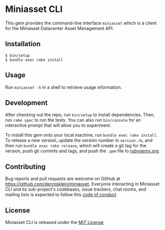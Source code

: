 # Miniasset CLI

This gem provides the command-line interface `miniasset` which is a client for the Miniasset Datacenter Asset Management API.

## Installation

    $ bin/setup
    $ bundle exec rake install

## Usage

Run `miniasset -h` in a shell to retrieve usage information.

## Development

After checking out the repo, run `bin/setup` to install dependencies. Then, run `rake spec` to run the tests. You can also run `bin/console` for an interactive prompt that will allow you to experiment.

To install this gem onto your local machine, run `bundle exec rake install`. To release a new version, update the version number in `version.rb`, and then run `bundle exec rake release`, which will create a git tag for the version, push git commits and tags, and push the `.gem` file to [rubygems.org](https://rubygems.org).

## Contributing

Bug reports and pull requests are welcome on GitHub at https://github.com/dennisklein/miniasset. Everyone interacting in Miniasset CLI and its sub-project's codebases, issue trackers, chat rooms, and mailing lists is expected to follow this [code of conduct](/CODE_OF_CONDUCT.md)

## License

Miniasset CLI is released under the [MIT License](http://www.opensource.org/licenses/MIT)
